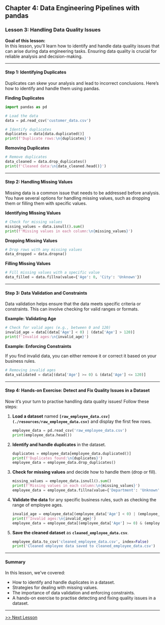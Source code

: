 ## Chapter 4: Data Engineering Pipelines with pandas

### Lesson 3: Handling Data Quality Issues

**Goal of this lesson:**  
In this lesson, you'll learn how to identify and handle data quality issues that can arise during data engineering tasks. Ensuring data quality is crucial for reliable analysis and decision-making.

---

#### Step 1: Identifying Duplicates

Duplicates can skew your analysis and lead to incorrect conclusions. Here’s how to identify and handle them using pandas.

**Finding Duplicates**

```python
import pandas as pd

# Load the data
data = pd.read_csv('customer_data.csv')

# Identify duplicates
duplicates = data[data.duplicated()]
print(f'Duplicate rows:\n{duplicates}')
```

**Removing Duplicates**

```python
# Remove duplicates
data_cleaned = data.drop_duplicates()
print(f'Cleaned data:\n{data_cleaned.head()}')
```

---

#### Step 2: Handling Missing Values

Missing data is a common issue that needs to be addressed before analysis. You have several options for handling missing values, such as dropping them or filling them with specific values.

**Identifying Missing Values**

```python
# Check for missing values
missing_values = data.isnull().sum()
print(f'Missing values in each column:\n{missing_values}')
```

**Dropping Missing Values**

```python
# Drop rows with any missing values
data_dropped = data.dropna()
```

**Filling Missing Values**

```python
# Fill missing values with a specific value
data_filled = data.fillna(value={'Age': 0, 'City': 'Unknown'})
```

---

#### Step 3: Data Validation and Constraints

Data validation helps ensure that the data meets specific criteria or constraints. This can involve checking for valid ranges or formats.

**Example: Validating Age**

```python
# Check for valid ages (e.g., between 0 and 120)
invalid_age = data[(data['Age'] < 0) | (data['Age'] > 120)]
print(f'Invalid ages:\n{invalid_age}')
```

**Example: Enforcing Constraints**

If you find invalid data, you can either remove it or correct it based on your business rules.

```python
# Removing invalid ages
data_validated = data[(data['Age'] >= 0) & (data['Age'] <= 120)]
```

---

#### Step 4: Hands-on Exercise: Detect and Fix Quality Issues in a Dataset

Now it’s your turn to practise handling data quality issues! Follow these steps:

1. **Load a dataset** named **`[raw_employee_data.csv](./resources/raw_employee_data.csv)`** and display the first few rows.
  
   ```python
   employee_data = pd.read_csv('raw_employee_data.csv')
   print(employee_data.head())
   ```

2. **Identify and handle duplicates** in the dataset.
  
   ```python
   duplicates = employee_data[employee_data.duplicated()]
   print(f'Duplicates found:\n{duplicates}')
   employee_data = employee_data.drop_duplicates()
   ```

3. **Check for missing values** and decide how to handle them (drop or fill).
  
   ```python
   missing_values = employee_data.isnull().sum()
   print(f'Missing values in each column:\n{missing_values}')
   employee_data = employee_data.fillna(value={'Department': 'Unknown'})
   ```

4. **Validate the data** for any specific business rules, such as checking the range of employee ages.
  
   ```python
   invalid_age = employee_data[(employee_data['Age'] < 0) | (employee_data['Age'] > 120)]
   print(f'Invalid ages:\n{invalid_age}')
   employee_data = employee_data[(employee_data['Age'] >= 0) & (employee_data['Age'] <= 120)]
   ```

5. **Save the cleaned dataset** as **`cleaned_employee_data.csv`**.

   ```python
   employee_data.to_csv('cleaned_employee_data.csv', index=False)
   print('Cleaned employee data saved to cleaned_employee_data.csv')
   ```

---

#### Summary

In this lesson, we've covered:
- How to identify and handle duplicates in a dataset.
- Strategies for dealing with missing values.
- The importance of data validation and enforcing constraints.
- A hands-on exercise to practise detecting and fixing quality issues in a dataset.

---
[>> Next Lesson](./chapter5-1.md)